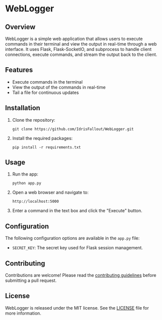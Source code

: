 # WebLogger

## Overview

WebLogger is a simple web application that allows users to execute commands in their terminal and view the output in real-time through a web interface. It uses Flask, Flask-SocketIO, and subprocess to handle client connections, execute commands, and stream the output back to the client.

## Features

- Execute commands in the terminal
- View the output of the commands in real-time
- Tail a file for continuous updates

## Installation

1. Clone the repository:
   ```
   git clone https://github.com/IdrisFallout/WebLogger.git
   ```

2. Install the required packages:
   ```
   pip install -r requirements.txt
   ```

## Usage

1. Run the app:
   ```
   python app.py
   ```

2. Open a web browser and navigate to:
   ```
   http://localhost:5000
   ```

3. Enter a command in the text box and click the "Execute" button.

## Configuration

The following configuration options are available in the `app.py` file:

- `SECRET_KEY`: The secret key used for Flask session management.

## Contributing

Contributions are welcome! Please read the [contributing guidelines](CONTRIBUTING.md) before submitting a pull request.

## License

WebLogger is released under the MIT license. See the [LICENSE](LICENSE) file for more information.
